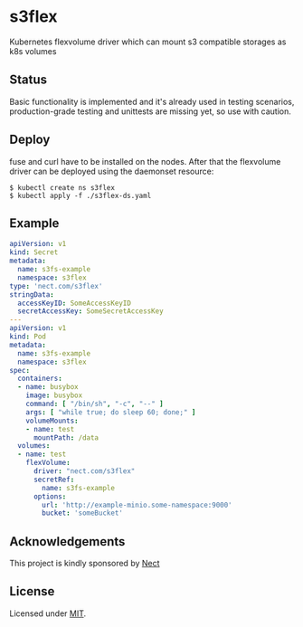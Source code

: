 # s3flex
Kubernetes flexvolume driver which can mount s3 compatible storages as k8s volumes

## Status
Basic functionality is implemented and it's already used in testing scenarios, production-grade testing and unittests are missing yet, so use with caution.

## Deploy
fuse and curl have to be installed on the nodes. After that the flexvolume driver can be deployed using the daemonset resource:
```
$ kubectl create ns s3flex
$ kubectl apply -f ./s3flex-ds.yaml
```

## Example
```yaml
apiVersion: v1
kind: Secret
metadata:
  name: s3fs-example
  namespace: s3flex
type: 'nect.com/s3flex'
stringData:
  accessKeyID: SomeAccessKeyID
  secretAccessKey: SomeSecretAccessKey
---
apiVersion: v1
kind: Pod
metadata:
  name: s3fs-example
  namespace: s3flex
spec:
  containers:
  - name: busybox
    image: busybox
    command: [ "/bin/sh", "-c", "--" ]
    args: [ "while true; do sleep 60; done;" ]
    volumeMounts:
    - name: test
      mountPath: /data
  volumes:
  - name: test
    flexVolume:
      driver: "nect.com/s3flex"
      secretRef:
        name: s3fs-example
      options:
        url: 'http://example-minio.some-namespace:9000'
        bucket: 'someBucket'
```

## Acknowledgements

This project is kindly sponsored by [Nect](https://nect.com)

## License

Licensed under [MIT](./LICENSE).